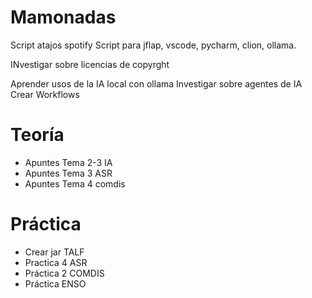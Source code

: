 # Mamonadas
Script atajos spotify
Script para jflap, vscode, pycharm, clion, ollama.

INvestigar sobre licencias de copyrght

Aprender usos de la IA local con ollama
Investigar sobre agentes de IA
Crear Workflows


# Teoría
- Apuntes Tema 2-3 IA
- Apuntes Tema 3 ASR
- Apuntes Tema 4 comdis


# Práctica
- Crear jar TALF
- Practica 4 ASR
- Práctica 2 COMDIS
- Práctica ENSO
